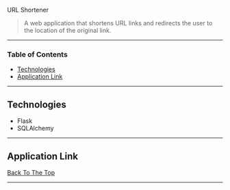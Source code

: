 URL Shortener 


> A web application that shortens URL links and redirects the user to the location of the original link.

---

### Table of Contents


- [Technologies](#technologies)
- [Application Link](#application-link)

---

## Technologies

- Flask
- SQLAlchemy



---

## Application Link




[Back To The Top](#read-me-template)

---


